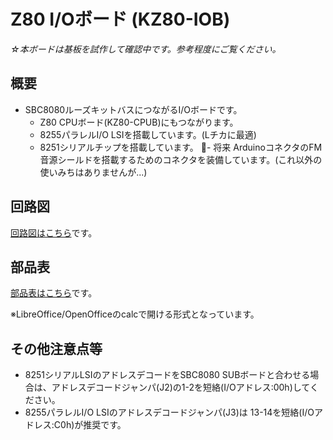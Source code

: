 # Z80 I/Oボード (KZ80-IOB)

*☆本ボードは基板を試作して確認中です。参考程度にご覧ください。*

## 概要

- SBC8080ルーズキットバスにつながるI/Oボードです。
  - Z80 CPUボード(KZ80-CPUB)にもつながります。
  - 8255パラレルI/O LSIを搭載しています。(Lチカに最適)
  - 8251シリアルチップを搭載しています。
  - 将来 ArduinoコネクタのFM音源シールドを搭載するためのコネクタを装備しています。(これ以外の使いみちはありませんが...)

## 回路図

[回路図はこちら](image/Z80-8251-PPI.pdf)です。

## 部品表

[部品表はこちら](KiCAD/Z80-8251-PPI.ods)です。

※LibreOffice/OpenOfficeのcalcで開ける形式となっています。

## その他注意点等

- 8251シリアルLSIのアドレスデコードをSBC8080 SUBボードと合わせる場合は、アドレスデコードジャンパ(J2)の1-2を短絡(I/Oアドレス:00h)してください。
- 8255パラレルI/O LSIのアドレスデコードジャンパ(J3)は 13-14を短絡(I/Oアドレス:C0h)が推奨です。

